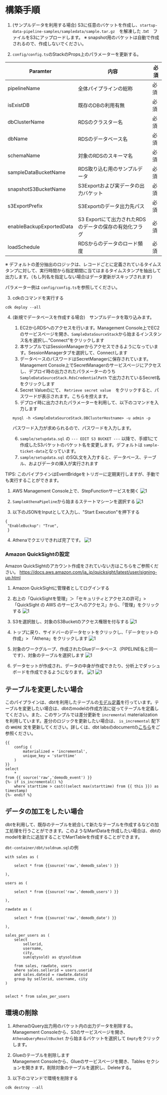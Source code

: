 
# 構築手順

1. (サンプルデータを利用する場合) S3に任意のバケットを作成し、`startup-data-pipeline-samples/sampledata/sample.tar.gz`　を解凍した .txt　ファイルをS3にアップロードします。
※ snapshot用のバケットは自動で作成されるので、作成しないでください。

2. `config/config.ts`のStackのProps上のパラメーターを更新する。

|Paramter|内容|必須|
|---|---|---|
|pipelineName|全体パイプラインの総称|必須|
|isExistDB|既存のDBの利用有無|必須|
|dbClusterName|RDSのクラスター名|必須|
|dbName|RDSのデータベース名|必須|
|schemaName|対象のRDSのスキーマ名|必須|
|sampleDataBucketName|RDS取り込む用のサンプルデータ|必須|
|snapshotS3BucketName|S3Exportおよび実データの出力バケット|必須|
|s3ExportPrefix|S3Exportのデータ出力先パス|必須|
|enableBackupExportedData|S3 Exportにて出力されたRDSのデータの保存の有効化フラグ|必須|
|loadSchedule|RDSからのデータのロード頻度|必須|


※ デフォルトの差分抽出のロジックは、レコードごとに定義されているタイムスタンプに対して、実行時間から指定期間に当てはまるタイムスタンプを抽出して出力します。（もし列名を指定しない場合はデータ更新がスキップされます）

パラメーター例は `config/config.ts`を参照してください。


3. cdkのコマンドを実行する

```
cdk deploy --all
```

4. (新規でデータベースを作成する場合)　サンプルデータを取り込みます。
   1. EC2からRDSへのアクセスを行います。Management Console上でEC2のサービスページを開き、`SampleDataSourceStack`から始まるインスタンス名を選択し、”Connect”をクリックします
   2. 本サンプルではSessionManagerからアクセスできるようになっています。SessionManagerタブを選択して、Connectします
   3. データベースのパスワードはSecretManagerに保存されています。Management Console上でSecretManagerのサービスページにアクセスし、デプロイ時の出力されたパラメーターのうち `SampleDataSourceStack.RdsCredentialPath` で出力されているSecret名をクリックします
   4. Secret Valueのにて、 `Retrieve secret value`　をクリックすると、パスワードが表示されます。こちらを控えます。
   5. デプロイ時に出力されたパラメーターを利用して、以下のコマンドを入力します 

    ```
    mysql -h <SampleDataSourceStack.DBClusterHostname> -u admin -p
    ```
    パスワード入力が求められるので、パスワードを入力します。

   6. `sample/setupdata.sql` の `--- EDIT S3 BUCKET ---` 以降で、手順1にて作成したS3バケットのバケット名を変更します。デフォルトは `sample-ticket-data`となっています。
   7. `sample/setupdata.sql` のSQL文を入力すると、データベース、テーブル、およびデータの挿入が実行されます



TIPS: このパイプラインはEventBridgeをトリガーに定期実行しますが、手動でも実行することができます。

   1. AWS Management Console上で、StepFunctionサービスを開く
   ![1](./image/image2.png)

   2. `SampleAthenaPipeline`から始まるステートマシーンを選択する
    ![1](./image/image3.png)

   3. 以下のJSONをInputとして入力し、"Start Execution"を押下する

   ```
   {
    "EnableBuckup": "True",
    }
   ```
   4. Athenaでクエリできれば完了です。
   ![1](./image/image14.png)


### Amazon QuickSightの設定

Amazon QuickSightのアカウント作成をされていない方はこちらをご参照ください。
https://docs.aws.amazon.com/ja_jp/quicksight/latest/user/signing-up.html

1. Amazon QuickSightに管理者としてログインする
2. 右上の「QuickSightを管理」＞「セキュリティとアクセスの許可」> 「QuickSight の AWS のサービスへのアクセス」から、「管理」をクリックする
![1](./image/image13.png)
3. S3を選択肢し、対象のS3Bucketのアクセス権限を付与する
![1](./image/image10.png)
4. トップに戻り、サイドバーのデータセットをクリックし、「データセットの作成」> 「Athena」をクリックします
![1](./image/image6.png)
5. 対象のワークグループ、作成されたGlueデータベース（PIPELINE名と同一です）、対象のテーブルを選択します
![1](./image/image8.png)

6. データセットが作成され、データの中身が作成できたり、分析上でダッシュボードを作成できるようになります。
![1](./image/image11.png)
![1](./image/image12.png)

## テーブルを変更したい場合
このパイプラインは、dbtを利用したテーブルの[モデル定義](../dbt-container/dbt/models/)を行っています。テーブルを変更したい場合は、dbtのmodelの作成方法に従ってテーブルを定義してください。また、このサンプルでは差分更新を `incremental` materializationを利用しています。差分のロジックを更新したい場合は、 `is_incremental` 配下の `WHERE` 文を更新してください。詳しくは、dbt labsのdocumentの[こちら](https://docs.getdbt.com/docs/build/materializations)をご参照ください。

```
{{
    config (
        materialized = 'incremental',
        unique_key = 'starttime'
    )
}}
select
    *
from {{ source('raw','demodb_event') }}
{%- if is_incremental() %}
    where starttime > cast((select max(starttime) from {{ this }}) as timestamp)
{%- endif %}
```

## データの加工をしたい場合
dbtを利用して、既存のテーブルを統合して新たなテーブルを作成するなどの加工処理を行うことができます。このようなMartDataを作成したい場合は、dbtのmodelを新たに追加することでMartTableを作成することができます。

`dbt-container/dbt/soldnum.sql`の例

```
with sales as (

    select * from {{source('raw','demodb_sales') }}

),

users as (

    select * from {{source('raw','demodb_users') }}

),

rawdate as (

    select * from {{source('raw','demodb_date') }}

),

sales_per_users as (
    select
        sellerid,
        username,
        city, 
        sum(qtysold) as qtysoldsum

    from sales, rawdate, users
    where sales.sellerid = users.userid
    and sales.dateid = rawdate.dateid
    group by sellerid, username, city
)


select * from sales_per_users
```

## 環境の削除

1. AthenaのQuery出力用のバケット内の出力データを削除する。
Management Consoleから、S3のサービスページを開き、 `AthenaQueryResultBucket` から始まるバケットを選択して `Empty`をクリックします。

2. Glueのテーブルを削除します  
Management Consoleから、Glueのサービスページを開き、Tables セクションを開きます。削除対象のテーブルを選択し、Deleteする。

3. 以下のコマンドで環境を削除する

```
cdk destroy --all
```